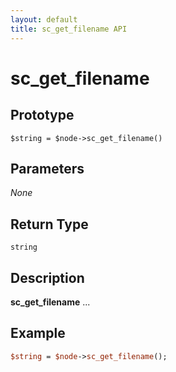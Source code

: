 ```yaml
---
layout: default
title: sc_get_filename API
---
```



sc_get_filename
===============


Prototype
---------

```
$string = $node->sc_get_filename()
```


Parameters
----------

_None_

Return Type
-----------

`string`


Description
-----------

**sc_get_filename** ...


Example
-------

```perl
$string = $node->sc_get_filename();
```
